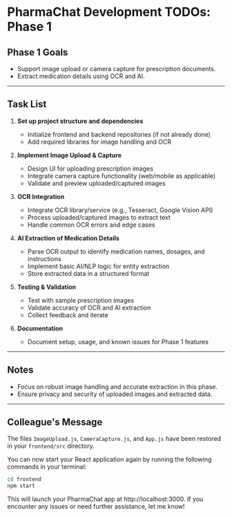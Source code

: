 # PharmaChat Development TODOs: Phase 1

## Phase 1 Goals
- Support image upload or camera capture for prescription documents.
- Extract medication details using OCR and AI.

---

## Task List

1. **Set up project structure and dependencies**
   - Initialize frontend and backend repositories (if not already done)
   - Add required libraries for image handling and OCR

2. **Implement Image Upload & Capture**
   - Design UI for uploading prescription images
   - Integrate camera capture functionality (web/mobile as applicable)
   - Validate and preview uploaded/captured images

3. **OCR Integration**
   - Integrate OCR library/service (e.g., Tesseract, Google Vision API)
   - Process uploaded/captured images to extract text
   - Handle common OCR errors and edge cases

4. **AI Extraction of Medication Details**
   - Parse OCR output to identify medication names, dosages, and instructions
   - Implement basic AI/NLP logic for entity extraction
   - Store extracted data in a structured format

5. **Testing & Validation**
   - Test with sample prescription images
   - Validate accuracy of OCR and AI extraction
   - Collect feedback and iterate

6. **Documentation**
   - Document setup, usage, and known issues for Phase 1 features

---

## Notes
- Focus on robust image handling and accurate extraction in this phase.
- Ensure privacy and security of uploaded images and extracted data.

---

## Colleague's Message

The files `ImageUpload.js`, `CameraCapture.js`, and `App.js` have been restored in your `frontend/src` directory.

You can now start your React application again by running the following commands in your terminal:

```sh
cd frontend
npm start
```

This will launch your PharmaChat app at http://localhost:3000. If you encounter any issues or need further assistance, let me know!